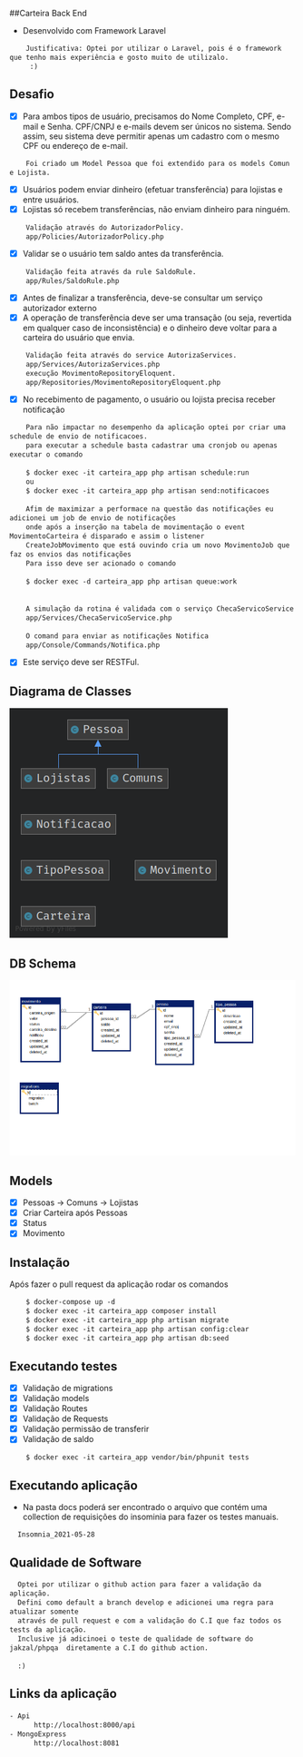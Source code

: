 ##Carteira Back End

-  Desenvolvido com Framework Laravel
```
    Justificativa: Optei por utilizar o Laravel, pois é o framework que tenho mais experiência e gosto muito de utilizalo.
     :)
```
## Desafio

-   [x] Para ambos tipos de usuário, precisamos do Nome Completo, CPF, e-mail e Senha. CPF/CNPJ e e-mails devem ser únicos no sistema. Sendo assim, seu sistema deve permitir apenas um cadastro com o mesmo CPF ou endereço de e-mail.

```
    Foi criado um Model Pessoa que foi extendido para os models Comun e Lojista.
```

-   [x] Usuários podem enviar dinheiro (efetuar transferência) para lojistas e entre usuários.
-   [x] Lojistas só recebem transferências, não enviam dinheiro para ninguém.

```
    Validação através do AutorizadorPolicy.
    app/Policies/AutorizadorPolicy.php
```

-   [x] Validar se o usuário tem saldo antes da transferência.

```
    Validação feita através da rule SaldoRule.
    app/Rules/SaldoRule.php
```

-   [x] Antes de finalizar a transferência, deve-se consultar um serviço autorizador externo
-   [x] A operação de transferência deve ser uma transação (ou seja, revertida em qualquer caso de inconsistência) e o dinheiro deve voltar para a carteira do usuário que envia.

```
    Validação feita através do service AutorizaServices.
    app/Services/AutorizaServices.php
    execução MovimentoRepositoryEloquent.
    app/Repositories/MovimentoRepositoryEloquent.php

```

-   [x] No recebimento de pagamento, o usuário ou lojista precisa receber notificação

```
    Para não impactar no desempenho da aplicação optei por criar uma schedule de envio de notificacoes.
    para executar a schedule basta cadastrar uma cronjob ou apenas executar o comando

    $ docker exec -it carteira_app php artisan schedule:run
    ou
    $ docker exec -it carteira_app php artisan send:notificacoes
    
    Afim de maximizar a performace na questão das notificações eu adicionei um job de envio de notificações
    onde após a inserção na tabela de movimentação o event MovimentoCarteira é disparado e assim o listener 
    CreateJobMovimento que está ouvindo cria um novo MovimentoJob que faz os envios das notificações
    Para isso deve ser acionado o comando 
    
    $ docker exec -d carteira_app php artisan queue:work
        

    A simulação da rotina é validada com o serviço ChecaServicoService
    app/Services/ChecaServicoService.php

    O comand para enviar as notificações Notifica
    app/Console/Commands/Notifica.php
```

-   [x] Este serviço deve ser RESTFul.

## Diagrama de Classes

![Alt text](docs/diagrama_classes.png?raw=true "Diagrama de Classes")

## DB Schema

![Alt text](docs/schema.bmp?raw=true "DB Schema")

## Models

-   [x] Pessoas
        -> Comuns
        -> Lojistas
-   [x] Criar Carteira após Pessoas
-   [x] Status
-   [x] Movimento

## Instalação

Após fazer o pull request da aplicação rodar os comandos

```
    $ docker-compose up -d
    $ docker exec -it carteira_app composer install
    $ docker exec -it carteira_app php artisan migrate
    $ docker exec -it carteira_app php artisan config:clear
    $ docker exec -it carteira_app php artisan db:seed
```

## Executando testes

-   [x] Validação de migrations
-   [x] Validação models
-   [x] Validação Routes
-   [x] Validação de Requests
-   [x] Validação permissão de transferir
-   [x] Validação de saldo

```
    $ docker exec -it carteira_app vendor/bin/phpunit tests
```

## Executando aplicação

-   Na pasta docs poderá ser encontrado o arquivo que contém uma collection de requisições do insominia para fazer os testes manuais.

```
  Insomnia_2021-05-28
```

## Qualidade de Software

```
  Optei por utilizar o github action para fazer a validação da aplicação. 
  Defini como default a branch develop e adicionei uma regra para atualizar somente 
  através de pull request e com a validação do C.I que faz todos os tests da aplicação.
  Inclusive já adicinoei o teste de qualidade de software do jakzal/phpqa  diretamente a C.I do github action.
  
  :)
```

## Links da aplicação

```
- Api
      http://localhost:8000/api
- MongoExpress
      http://localhost:8081
```

